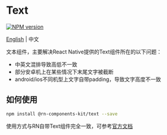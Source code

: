 # Text

[![NPM version](https://img.shields.io/npm/v/@rn-components-kit/text.svg)](https://www.npmjs.com/package/@rn-components-kit/text)

[English](./README.md) | 中文

文本组件，主要解决React Native提供的Text组件所在的以下问题：

- 中英文混排导致高低不一致
- 部分安卓机上在某些情况下末尾文字被截断
- android/ios不同机型上文字自带padding，导致文字高度不一致

## 如何使用

```bash
npm install @rn-components-kit/text --save
```

使用方式与RN自带Text组件完全一致，可参考[官方文档](https://facebook.github.io/react-native/docs/text)